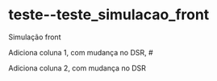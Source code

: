 # teste--teste_simulacao_front
Simulação front

Adiciona coluna 1, com mudança no DSR, #

Adiciona coluna 2, com mudança no DSR